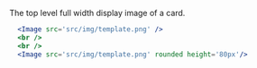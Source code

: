 The top level full width display image of a card.
```jsx
  <Image src='src/img/template.png' />
  <br />
  <br />
  <Image src='src/img/template.png' rounded height='80px'/>
```